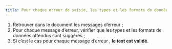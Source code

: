 ```yaml
---
title: Pour chaque erreur de saisie, les types et les formats de données sont-ils suggérés, si nécessaire ?
---
```


1. Retrouver dans le document les messages d’erreur ;
2. Pour chaque message d’erreur, vérifier que les types et les formats de données attendus sont suggérés ;
3. Si c’est le cas pour chaque message d’erreur , **le test est validé**.
